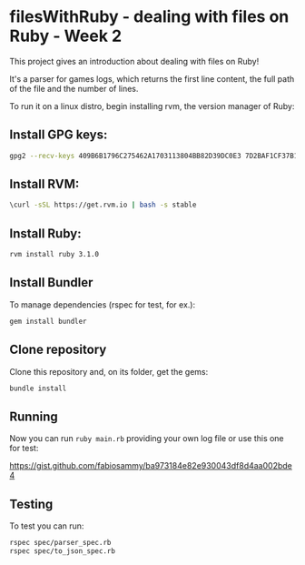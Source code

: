 # filesWithRuby - dealing with files on Ruby - Week 2

This project gives an introduction about dealing with files on Ruby!

It's a parser for games logs, which returns the first line content, the full path of the file and the number of lines.

To run it on a linux distro, begin installing rvm, the version manager of Ruby:

## Install GPG keys:

```bash
gpg2 --recv-keys 409B6B1796C275462A1703113804BB82D39DC0E3 7D2BAF1CF37B13E2069D6956105BD0E739499BDB
```

## Install RVM:

```bash
\curl -sSL https://get.rvm.io | bash -s stable
```

## Install Ruby:

```bash
rvm install ruby 3.1.0
```

## Install Bundler 

To manage dependencies (rspec for test, for ex.):

```bash
gem install bundler
```

## Clone repository

Clone this repository and, on its folder, get the gems:

```bash
bundle install
```

## Running

Now you can run `ruby main.rb` providing your own log file or use this one for test:

<https://gist.github.com/fabiosammy/ba973184e82e930043df8d4aa002bde4>

## Testing

To test you can run:

```bash
rspec spec/parser_spec.rb
rspec spec/to_json_spec.rb
```
